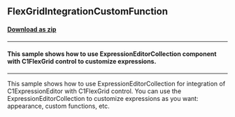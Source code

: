 ## FlexGridIntegrationCustomFunction
#### [Download as zip](https://minhaskamal.github.io/DownGit/#/home?url=https://github.com/GrapeCity/ComponentOne-WinForms-Samples/tree/master/NetFramework\ExpressionEditor\CS\FlexGridIntegrationCustomFunction)
____
#### This sample shows how to use ExpressionEditorCollection component with C1FlexGrid control to customize expressions.
____
This sample shows how to use ExpressionEditorCollection for integration of C1ExpressionEditor with C1FlexGrid control. You can use the ExpressionEditorCollection to customize expressions as you want: appearance, custom functions, etc. 